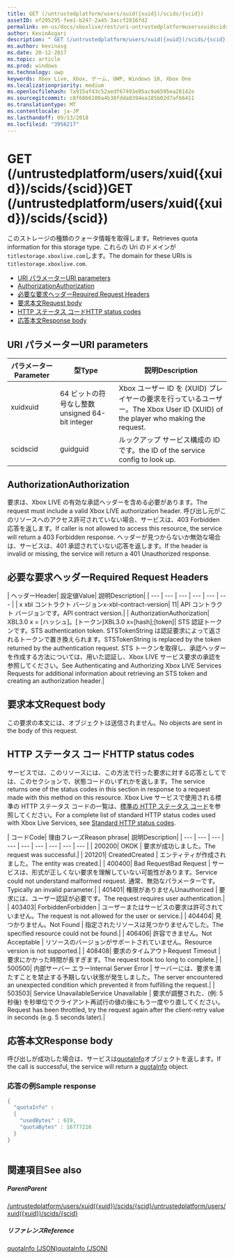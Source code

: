```yaml
---
title: GET (/untrustedplatform/users/xuid({xuid})/scids/{scid})
assetID: ef295295-fee1-b247-2a45-3accf2816fd2
permalink: en-us/docs/xboxlive/rest/uri-untrustedplatformusersxuidscidsscid-get.html
author: KevinAsgari
description: " GET (/untrustedplatform/users/xuid({xuid})/scids/{scid})"
ms.author: kevinasg
ms.date: 20-12-2017
ms.topic: article
ms.prod: windows
ms.technology: uwp
keywords: Xbox Live, Xbox, ゲーム, UWP, Windows 10, Xbox One
ms.localizationpriority: medium
ms.openlocfilehash: 7a915af43c52aedf67493e05ac9a6595ea28142e
ms.sourcegitcommit: c8f6866100a4b38fdda8394ea185b02d7af66411
ms.translationtype: MT
ms.contentlocale: ja-JP
ms.lasthandoff: 09/13/2018
ms.locfileid: "3956217"
---
```

# <a name="get-untrustedplatformusersxuidxuidscidsscid"></a><span data-ttu-id="0d1a1-104">GET (/untrustedplatform/users/xuid({xuid})/scids/{scid})</span><span class="sxs-lookup"><span data-stu-id="0d1a1-104">GET (/untrustedplatform/users/xuid({xuid})/scids/{scid})</span></span>
<span data-ttu-id="0d1a1-105">このストレージの種類のクォータ情報を取得します。</span><span class="sxs-lookup"><span data-stu-id="0d1a1-105">Retrieves quota information for this storage type.</span></span> <span data-ttu-id="0d1a1-106">これらの Uri のドメインが`titlestorage.xboxlive.com`します。</span><span class="sxs-lookup"><span data-stu-id="0d1a1-106">The domain for these URIs is `titlestorage.xboxlive.com`.</span></span>
 
  * [<span data-ttu-id="0d1a1-107">URI パラメーター</span><span class="sxs-lookup"><span data-stu-id="0d1a1-107">URI parameters</span></span>](#ID4EX)
  * [<span data-ttu-id="0d1a1-108">Authorization</span><span class="sxs-lookup"><span data-stu-id="0d1a1-108">Authorization</span></span>](#ID4ECB)
  * [<span data-ttu-id="0d1a1-109">必要な要求ヘッダー</span><span class="sxs-lookup"><span data-stu-id="0d1a1-109">Required Request Headers</span></span>](#ID4ENB)
  * [<span data-ttu-id="0d1a1-110">要求本文</span><span class="sxs-lookup"><span data-stu-id="0d1a1-110">Request body</span></span>](#ID4EWC)
  * [<span data-ttu-id="0d1a1-111">HTTP ステータス コード</span><span class="sxs-lookup"><span data-stu-id="0d1a1-111">HTTP status codes</span></span>](#ID4EBD)
  * [<span data-ttu-id="0d1a1-112">応答本文</span><span class="sxs-lookup"><span data-stu-id="0d1a1-112">Response body</span></span>](#ID4EUAAC)
 
<a id="ID4EX"></a>

 
## <a name="uri-parameters"></a><span data-ttu-id="0d1a1-113">URI パラメーター</span><span class="sxs-lookup"><span data-stu-id="0d1a1-113">URI parameters</span></span>
 
| <span data-ttu-id="0d1a1-114">パラメーター</span><span class="sxs-lookup"><span data-stu-id="0d1a1-114">Parameter</span></span>| <span data-ttu-id="0d1a1-115">型</span><span class="sxs-lookup"><span data-stu-id="0d1a1-115">Type</span></span>| <span data-ttu-id="0d1a1-116">説明</span><span class="sxs-lookup"><span data-stu-id="0d1a1-116">Description</span></span>| 
| --- | --- | --- | 
| <span data-ttu-id="0d1a1-117">xuid</span><span class="sxs-lookup"><span data-stu-id="0d1a1-117">xuid</span></span>| <span data-ttu-id="0d1a1-118">64 ビットの符号なし整数</span><span class="sxs-lookup"><span data-stu-id="0d1a1-118">unsigned 64-bit integer</span></span>| <span data-ttu-id="0d1a1-119">Xbox ユーザー ID を (XUID) プレイヤーの要求を行っているユーザー。</span><span class="sxs-lookup"><span data-stu-id="0d1a1-119">The Xbox User ID (XUID) of the player who making the request.</span></span>| 
| <span data-ttu-id="0d1a1-120">scid</span><span class="sxs-lookup"><span data-stu-id="0d1a1-120">scid</span></span>| <span data-ttu-id="0d1a1-121">guid</span><span class="sxs-lookup"><span data-stu-id="0d1a1-121">guid</span></span>| <span data-ttu-id="0d1a1-122">ルックアップ サービス構成の ID です。</span><span class="sxs-lookup"><span data-stu-id="0d1a1-122">the ID of the service config to look up.</span></span>| 
  
<a id="ID4ECB"></a>

 
## <a name="authorization"></a><span data-ttu-id="0d1a1-123">Authorization</span><span class="sxs-lookup"><span data-stu-id="0d1a1-123">Authorization</span></span>
 
<span data-ttu-id="0d1a1-124">要求は、Xbox LIVE の有効な承認ヘッダーを含める必要があります。</span><span class="sxs-lookup"><span data-stu-id="0d1a1-124">The request must include a valid Xbox LIVE authorization header.</span></span> <span data-ttu-id="0d1a1-125">呼び出し元がこのリソースへのアクセス許可されていない場合、サービスは、403 Forbidden 応答を返します。</span><span class="sxs-lookup"><span data-stu-id="0d1a1-125">If caller is not allowed to access this resource, the service will return a 403 Forbidden response.</span></span> <span data-ttu-id="0d1a1-126">ヘッダーが見つからないか無効な場合は、サービスは、401 承認されていない応答を返します。</span><span class="sxs-lookup"><span data-stu-id="0d1a1-126">If the header is invalid or missing, the service will return a 401 Unauthorized response.</span></span> 
  
<a id="ID4ENB"></a>

 
## <a name="required-request-headers"></a><span data-ttu-id="0d1a1-127">必要な要求ヘッダー</span><span class="sxs-lookup"><span data-stu-id="0d1a1-127">Required Request Headers</span></span>
 
| <span data-ttu-id="0d1a1-128">ヘッダー</span><span class="sxs-lookup"><span data-stu-id="0d1a1-128">Header</span></span>| <span data-ttu-id="0d1a1-129">設定値</span><span class="sxs-lookup"><span data-stu-id="0d1a1-129">Value</span></span>| <span data-ttu-id="0d1a1-130">説明</span><span class="sxs-lookup"><span data-stu-id="0d1a1-130">Description</span></span>| 
| --- | --- | --- | --- | --- | --- | 
| <span data-ttu-id="0d1a1-131">x xbl コントラクト バージョン</span><span class="sxs-lookup"><span data-stu-id="0d1a1-131">x-xbl-contract-version</span></span>| <span data-ttu-id="0d1a1-132">1</span><span class="sxs-lookup"><span data-stu-id="0d1a1-132">1</span></span>| <span data-ttu-id="0d1a1-133">API コントラクト バージョンです。</span><span class="sxs-lookup"><span data-stu-id="0d1a1-133">API contract version.</span></span>| 
| <span data-ttu-id="0d1a1-134">Authorization</span><span class="sxs-lookup"><span data-stu-id="0d1a1-134">Authorization</span></span>| <span data-ttu-id="0d1a1-135">XBL3.0 x = [ハッシュ]。[トークン]</span><span class="sxs-lookup"><span data-stu-id="0d1a1-135">XBL3.0 x=[hash];[token]</span></span>| <span data-ttu-id="0d1a1-136">STS 認証トークンです。</span><span class="sxs-lookup"><span data-stu-id="0d1a1-136">STS authentication token.</span></span> <span data-ttu-id="0d1a1-137">STSTokenString は認証要求によって返されるトークンで置き換えられます。</span><span class="sxs-lookup"><span data-stu-id="0d1a1-137">STSTokenString is replaced by the token returned by the authentication request.</span></span> <span data-ttu-id="0d1a1-138">STS トークンを取得し、承認ヘッダーを作成する方法については、用いた認証し、Xbox LIVE サービス要求の承認を参照してください。</span><span class="sxs-lookup"><span data-stu-id="0d1a1-138">See Authenticating and Authorizing Xbox LIVE Services Requests for additional information about retrieving an STS token and creating an authorization header.</span></span>| 
  
<a id="ID4EWC"></a>

 
## <a name="request-body"></a><span data-ttu-id="0d1a1-139">要求本文</span><span class="sxs-lookup"><span data-stu-id="0d1a1-139">Request body</span></span>
 
<span data-ttu-id="0d1a1-140">この要求の本文には、オブジェクトは送信されません。</span><span class="sxs-lookup"><span data-stu-id="0d1a1-140">No objects are sent in the body of this request.</span></span>
  
<a id="ID4EBD"></a>

 
## <a name="http-status-codes"></a><span data-ttu-id="0d1a1-141">HTTP ステータス コード</span><span class="sxs-lookup"><span data-stu-id="0d1a1-141">HTTP status codes</span></span> 
 
<span data-ttu-id="0d1a1-142">サービスでは、このリソースには、この方法で行った要求に対する応答としてでは、このセクションで、状態コードのいずれかを返します。</span><span class="sxs-lookup"><span data-stu-id="0d1a1-142">The service returns one of the status codes in this section in response to a request made with this method on this resource.</span></span> <span data-ttu-id="0d1a1-143">Xbox Live サービスで使用される標準の HTTP ステータス コードの一覧は、[標準の HTTP ステータス コード](../../additional/httpstatuscodes.md)を参照してください。</span><span class="sxs-lookup"><span data-stu-id="0d1a1-143">For a complete list of standard HTTP status codes used with Xbox Live Services, see [Standard HTTP status codes](../../additional/httpstatuscodes.md).</span></span>
 
| <span data-ttu-id="0d1a1-144">コード</span><span class="sxs-lookup"><span data-stu-id="0d1a1-144">Code</span></span>| <span data-ttu-id="0d1a1-145">理由フレーズ</span><span class="sxs-lookup"><span data-stu-id="0d1a1-145">Reason phrase</span></span>| <span data-ttu-id="0d1a1-146">説明</span><span class="sxs-lookup"><span data-stu-id="0d1a1-146">Description</span></span>| 
| --- | --- | --- | --- | --- | --- | --- | --- | --- | 
| <span data-ttu-id="0d1a1-147">200</span><span class="sxs-lookup"><span data-stu-id="0d1a1-147">200</span></span>| <span data-ttu-id="0d1a1-148">OK</span><span class="sxs-lookup"><span data-stu-id="0d1a1-148">OK</span></span> | <span data-ttu-id="0d1a1-149">要求が成功しました。</span><span class="sxs-lookup"><span data-stu-id="0d1a1-149">The request was successful.</span></span>| 
| <span data-ttu-id="0d1a1-150">201</span><span class="sxs-lookup"><span data-stu-id="0d1a1-150">201</span></span>| <span data-ttu-id="0d1a1-151">Created</span><span class="sxs-lookup"><span data-stu-id="0d1a1-151">Created</span></span> | <span data-ttu-id="0d1a1-152">エンティティが作成されました。</span><span class="sxs-lookup"><span data-stu-id="0d1a1-152">The entity was created.</span></span>| 
| <span data-ttu-id="0d1a1-153">400</span><span class="sxs-lookup"><span data-stu-id="0d1a1-153">400</span></span>| <span data-ttu-id="0d1a1-154">Bad Request</span><span class="sxs-lookup"><span data-stu-id="0d1a1-154">Bad Request</span></span> | <span data-ttu-id="0d1a1-155">サービスは、形式が正しくない要求を理解していない可能性があります。</span><span class="sxs-lookup"><span data-stu-id="0d1a1-155">Service could not understand malformed request.</span></span> <span data-ttu-id="0d1a1-156">通常、無効なパラメーターです。</span><span class="sxs-lookup"><span data-stu-id="0d1a1-156">Typically an invalid parameter.</span></span>| 
| <span data-ttu-id="0d1a1-157">401</span><span class="sxs-lookup"><span data-stu-id="0d1a1-157">401</span></span>| <span data-ttu-id="0d1a1-158">権限がありません</span><span class="sxs-lookup"><span data-stu-id="0d1a1-158">Unauthorized</span></span> | <span data-ttu-id="0d1a1-159">要求には、ユーザー認証が必要です。</span><span class="sxs-lookup"><span data-stu-id="0d1a1-159">The request requires user authentication.</span></span>| 
| <span data-ttu-id="0d1a1-160">403</span><span class="sxs-lookup"><span data-stu-id="0d1a1-160">403</span></span>| <span data-ttu-id="0d1a1-161">Forbidden</span><span class="sxs-lookup"><span data-stu-id="0d1a1-161">Forbidden</span></span> | <span data-ttu-id="0d1a1-162">ユーザーまたはサービスの要求は許可されていません。</span><span class="sxs-lookup"><span data-stu-id="0d1a1-162">The request is not allowed for the user or service.</span></span>| 
| <span data-ttu-id="0d1a1-163">404</span><span class="sxs-lookup"><span data-stu-id="0d1a1-163">404</span></span>| <span data-ttu-id="0d1a1-164">見つかりません。</span><span class="sxs-lookup"><span data-stu-id="0d1a1-164">Not Found</span></span> | <span data-ttu-id="0d1a1-165">指定されたリソースは見つかりませんでした。</span><span class="sxs-lookup"><span data-stu-id="0d1a1-165">The specified resource could not be found.</span></span>| 
| <span data-ttu-id="0d1a1-166">406</span><span class="sxs-lookup"><span data-stu-id="0d1a1-166">406</span></span>| <span data-ttu-id="0d1a1-167">許容できません。</span><span class="sxs-lookup"><span data-stu-id="0d1a1-167">Not Acceptable</span></span> | <span data-ttu-id="0d1a1-168">リソースのバージョンがサポートされていません。</span><span class="sxs-lookup"><span data-stu-id="0d1a1-168">Resource version is not supported.</span></span>| 
| <span data-ttu-id="0d1a1-169">408</span><span class="sxs-lookup"><span data-stu-id="0d1a1-169">408</span></span>| <span data-ttu-id="0d1a1-170">要求のタイムアウト</span><span class="sxs-lookup"><span data-stu-id="0d1a1-170">Request Timeout</span></span> | <span data-ttu-id="0d1a1-171">要求にかかった時間が長すぎます。</span><span class="sxs-lookup"><span data-stu-id="0d1a1-171">The request took too long to complete.</span></span>| 
| <span data-ttu-id="0d1a1-172">500</span><span class="sxs-lookup"><span data-stu-id="0d1a1-172">500</span></span>| <span data-ttu-id="0d1a1-173">内部サーバー エラー</span><span class="sxs-lookup"><span data-stu-id="0d1a1-173">Internal Server Error</span></span> | <span data-ttu-id="0d1a1-174">サーバーには、要求を満たすことを禁止する予期しない状態が発生しました。</span><span class="sxs-lookup"><span data-stu-id="0d1a1-174">The server encountered an unexpected condition which prevented it from fulfilling the request.</span></span>| 
| <span data-ttu-id="0d1a1-175">503</span><span class="sxs-lookup"><span data-stu-id="0d1a1-175">503</span></span>| <span data-ttu-id="0d1a1-176">Service Unavailable</span><span class="sxs-lookup"><span data-stu-id="0d1a1-176">Service Unavailable</span></span> | <span data-ttu-id="0d1a1-177">要求が調整された、(例: 5 秒後) を秒単位でクライアント再試行の値の後にもう一度やり直してください。</span><span class="sxs-lookup"><span data-stu-id="0d1a1-177">Request has been throttled, try the request again after the client-retry value in seconds (e.g. 5 seconds later).</span></span>| 
  
<a id="ID4EUAAC"></a>

 
## <a name="response-body"></a><span data-ttu-id="0d1a1-178">応答本文</span><span class="sxs-lookup"><span data-stu-id="0d1a1-178">Response body</span></span>
 
<span data-ttu-id="0d1a1-179">呼び出しが成功した場合は、サービスは[quotaInfo](../../json/json-quota.md)オブジェクトを返します。</span><span class="sxs-lookup"><span data-stu-id="0d1a1-179">If the call is successful, the service will return a [quotaInfo](../../json/json-quota.md) object.</span></span>
 
<a id="ID4ECBAC"></a>

 
### <a name="sample-response"></a><span data-ttu-id="0d1a1-180">応答の例</span><span class="sxs-lookup"><span data-stu-id="0d1a1-180">Sample response</span></span>
 

```cpp
{
  "quotaInfo" :
  {
    "usedBytes" : 619,
    "quotaBytes" : 16777216
  }
}
         
```

   
<a id="ID4EOBAC"></a>

 
## <a name="see-also"></a><span data-ttu-id="0d1a1-181">関連項目</span><span class="sxs-lookup"><span data-stu-id="0d1a1-181">See also</span></span>
 
<a id="ID4EQBAC"></a>

 
##### <a name="parent"></a><span data-ttu-id="0d1a1-182">Parent</span><span class="sxs-lookup"><span data-stu-id="0d1a1-182">Parent</span></span> 

[<span data-ttu-id="0d1a1-183">/untrustedplatform/users/xuid({xuid})/scids/{scid}</span><span class="sxs-lookup"><span data-stu-id="0d1a1-183">/untrustedplatform/users/xuid({xuid})/scids/{scid}</span></span>](uri-untrustedplatformusersxuidscidsscid.md)

  
<a id="ID4E1BAC"></a>

 
##### <a name="reference"></a><span data-ttu-id="0d1a1-184">リファレンス</span><span class="sxs-lookup"><span data-stu-id="0d1a1-184">Reference</span></span> 

[<span data-ttu-id="0d1a1-185">quotaInfo (JSON)</span><span class="sxs-lookup"><span data-stu-id="0d1a1-185">quotaInfo (JSON)</span></span>](../../json/json-quota.md)

   